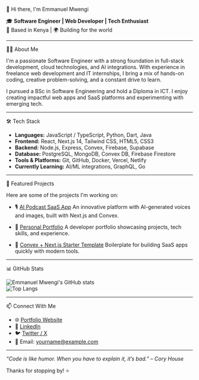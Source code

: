👋 Hi there, I'm Emmanuel Mwengi

🎓 **Software Engineer | Web Developer | Tech Enthusiast**  
📍 Based in Kenya | 🌍 Building for the world

---

👨‍💻 About Me

I'm a passionate Software Engineer with a strong foundation in full-stack development, cloud technologies, and AI integrations. With experience in freelance web development and IT internships, I bring a mix of hands-on coding, creative problem-solving, and a constant drive to learn.

I pursued a BSc in Software Engineering and hold a Diploma in ICT. I enjoy creating impactful web apps and SaaS platforms and experimenting with emerging tech.

---

🛠️ Tech Stack

- **Languages:** JavaScript / TypeScript, Python, Dart, Java  
- **Frontend:** React, Next.js 14, Tailwind CSS, HTML5, CSS3  
- **Backend:** Node.js, Express, Convex, Firebase, Supabase  
- **Database:** PostgreSQL, MongoDB, Convex DB, Firebase Firestore  
- **Tools & Platforms:** Git, GitHub, Docker, Vercel, Netlify  
- **Currently Learning:** AI/ML integrations, GraphQL, Go

---

🚀 Featured Projects

Here are some of the projects I'm working on:

- 🎙️ [AI Podcast SaaS App](https://github.com/your-username/ai-podcast-app) 
  An innovative platform with AI-generated voices and images, built with Next.js and Convex.

- 💼 [Personal Portfolio](https://github.com/your-username/portfolio) 
  A developer portfolio showcasing projects, tech skills, and experience.

- 🧰 [Convex + Next.js Starter Template](https://github.com/your-username/convex-nextjs-starter) 
  Boilerplate for building SaaS apps quickly with modern tools.

---

 📊 GitHub Stats

![Emmanuel Mwengi's GitHub stats](https://github-readme-stats.vercel.app/api?username=your-username&show_icons=true&theme=tokyonight)  
![Top Langs](https://github-readme-stats.vercel.app/api/top-langs/?username=your-username&layout=compact&theme=tokyonight)

---

📫 Connect With Me

- 🌐 [Portfolio Website](https://your-portfolio.com)  
- 💼 [LinkedIn](https://linkedin.com/in/yourprofile)  
- 🐦 [Twitter / X](https://twitter.com/yourhandle)  
- 📧 Email: yourname@example.com

---

_“Code is like humor. When you have to explain it, it’s bad.” – Cory House_

Thanks for stopping by! ⭐️
